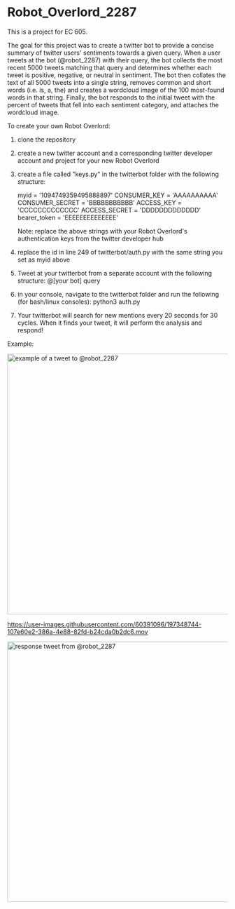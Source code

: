 # Robot_Overlord_2287
This is a project for EC 605.

The goal for this project was to create a twitter bot to provide a concise summary of twitter users' sentiments towards a given query. When a user tweets at the bot (@robot_2287) with their query, the bot collects the most recent 5000 tweets matching that query and determines whether each tweet is positive, negative, or neutral in sentiment. The bot then collates the text of all 5000 tweets into a single string, removes common and short words (i.e. is, a, the) and creates a wordcloud image of the 100 most-found words in that string. Finally, the bot responds to the initial tweet with the percent of tweets that fell into each sentiment category, and attaches the wordcloud image.

To create your own Robot Overlord:
1. clone the repository

2. create a new twitter account and a corresponding twitter developer account and project for your new Robot Overlord

3. create a file called "keys.py" in the twitterbot folder with the following structure:

      myid = '1094749359495888897'
      CONSUMER_KEY = 'AAAAAAAAAA'
      CONSUMER_SECRET = 'BBBBBBBBBBB'
      ACCESS_KEY = 'CCCCCCCCCCCCC'
      ACCESS_SECRET = 'DDDDDDDDDDDDD'
      bearer_token = 'EEEEEEEEEEEEEE'

      Note: replace the above strings with your Robot Overlord's authentication keys from the twitter developer hub

4. replace the id in line 249 of twitterbot/auth.py with the same string you set as myid above

5. Tweet at your twitterbot from a separate account with the following structure: 
      @[your bot] query

6. in your console, navigate to the twitterbot folder and run the following (for bash/linux consoles):
      python3 auth.py
      
7. Your twitterbot will search for new mentions every 20 seconds for 30 cycles. When it finds your tweet, it will perform the analysis and respond!


Example:

<img width="595" alt="example of a tweet to @robot_2287" src="https://user-images.githubusercontent.com/60391096/197348715-5e53e6dd-e8cb-4391-8f0a-5390a8ecedb8.png">


https://user-images.githubusercontent.com/60391096/197348744-107e60e2-386a-4e88-82fd-b24cda0b2dc6.mov


<img width="594" alt="response tweet from @robot_2287" src="https://user-images.githubusercontent.com/60391096/197348673-b7a7f97c-ec9b-4c63-9b49-604124ca209b.png">

      

      
